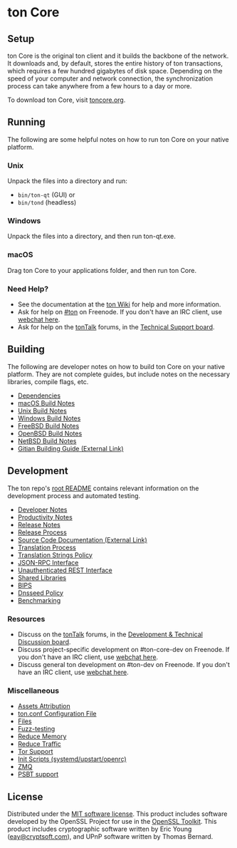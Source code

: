 ton Core
=============

Setup
---------------------
ton Core is the original ton client and it builds the backbone of the network. It downloads and, by default, stores the entire history of ton transactions, which requires a few hundred gigabytes of disk space. Depending on the speed of your computer and network connection, the synchronization process can take anywhere from a few hours to a day or more.

To download ton Core, visit [toncore.org](https://toncore.org/en/download/).

Running
---------------------
The following are some helpful notes on how to run ton Core on your native platform.

### Unix

Unpack the files into a directory and run:

- `bin/ton-qt` (GUI) or
- `bin/tond` (headless)

### Windows

Unpack the files into a directory, and then run ton-qt.exe.

### macOS

Drag ton Core to your applications folder, and then run ton Core.

### Need Help?

* See the documentation at the [ton Wiki](https://en.ton.it/wiki/Main_Page)
for help and more information.
* Ask for help on [#ton](http://webchat.freenode.net?channels=ton) on Freenode. If you don't have an IRC client, use [webchat here](http://webchat.freenode.net?channels=ton).
* Ask for help on the [tonTalk](https://tontalk.org/) forums, in the [Technical Support board](https://tontalk.org/index.php?board=4.0).

Building
---------------------
The following are developer notes on how to build ton Core on your native platform. They are not complete guides, but include notes on the necessary libraries, compile flags, etc.

- [Dependencies](dependencies.md)
- [macOS Build Notes](build-osx.md)
- [Unix Build Notes](build-unix.md)
- [Windows Build Notes](build-windows.md)
- [FreeBSD Build Notes](build-freebsd.md)
- [OpenBSD Build Notes](build-openbsd.md)
- [NetBSD Build Notes](build-netbsd.md)
- [Gitian Building Guide (External Link)](https://github.com/ton-core/docs/blob/master/gitian-building.md)

Development
---------------------
The ton repo's [root README](/README.md) contains relevant information on the development process and automated testing.

- [Developer Notes](developer-notes.md)
- [Productivity Notes](productivity.md)
- [Release Notes](release-notes.md)
- [Release Process](release-process.md)
- [Source Code Documentation (External Link)](https://dev.visucore.com/ton/doxygen/)
- [Translation Process](translation_process.md)
- [Translation Strings Policy](translation_strings_policy.md)
- [JSON-RPC Interface](JSON-RPC-interface.md)
- [Unauthenticated REST Interface](REST-interface.md)
- [Shared Libraries](shared-libraries.md)
- [BIPS](bips.md)
- [Dnsseed Policy](dnsseed-policy.md)
- [Benchmarking](benchmarking.md)

### Resources
* Discuss on the [tonTalk](https://tontalk.org/) forums, in the [Development & Technical Discussion board](https://tontalk.org/index.php?board=6.0).
* Discuss project-specific development on #ton-core-dev on Freenode. If you don't have an IRC client, use [webchat here](http://webchat.freenode.net/?channels=ton-core-dev).
* Discuss general ton development on #ton-dev on Freenode. If you don't have an IRC client, use [webchat here](http://webchat.freenode.net/?channels=ton-dev).

### Miscellaneous
- [Assets Attribution](assets-attribution.md)
- [ton.conf Configuration File](ton-conf.md)
- [Files](files.md)
- [Fuzz-testing](fuzzing.md)
- [Reduce Memory](reduce-memory.md)
- [Reduce Traffic](reduce-traffic.md)
- [Tor Support](tor.md)
- [Init Scripts (systemd/upstart/openrc)](init.md)
- [ZMQ](zmq.md)
- [PSBT support](psbt.md)

License
---------------------
Distributed under the [MIT software license](/COPYING).
This product includes software developed by the OpenSSL Project for use in the [OpenSSL Toolkit](https://www.openssl.org/). This product includes
cryptographic software written by Eric Young ([eay@cryptsoft.com](mailto:eay@cryptsoft.com)), and UPnP software written by Thomas Bernard.
